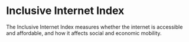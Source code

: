 # Inclusive Internet Index

The Inclusive Internet Index measures whether the internet is accessible and affordable, and how it affects social and economic mobility.

